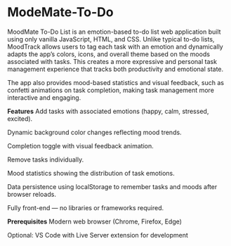 # ModeMate-To-Do
MoodMate To-Do List  is an emotion-based to-do list web application built using only vanilla JavaScript, HTML, and CSS. Unlike typical to-do lists, MoodTrack allows users to tag each task with an emotion and dynamically adapts the app’s colors, icons, and overall theme based on the moods associated with tasks. This creates a more expressive and personal task management experience that tracks both productivity and emotional state.

The app also provides mood-based statistics and visual feedback, such as confetti animations on task completion, making task management more interactive and engaging.

**Features**
Add tasks with associated emotions (happy, calm, stressed, excited).

Dynamic background color changes reflecting mood trends.

Completion toggle with visual feedback animation.

Remove tasks individually.

Mood statistics showing the distribution of task emotions.

Data persistence using localStorage to remember tasks and moods after browser reloads.

Fully front-end — no libraries or frameworks required.

**Prerequisites**
Modern web browser (Chrome, Firefox, Edge)

Optional: VS Code with Live Server extension for development
